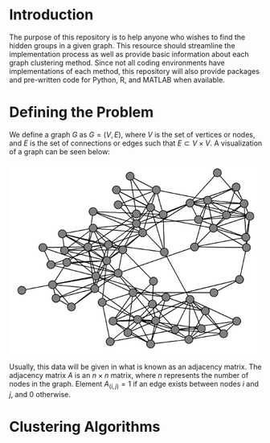 # Introduction

The purpose of this repository is to help anyone who wishes to find the hidden groups in a given graph. This resource should streamline the implementation process as well as provide basic information about each graph clustering method. Since not all coding environments have implementations of each method, this repository will also provide packages and pre-written code for Python, R, and MATLAB when available.

# Defining the Problem

We define a graph $G$ as $G = (V, E)$, where *V* is the set of vertices or nodes, and $E$ is the set of connections or edges such that $E \subset V \times V$. A visualization of a graph can be seen below:

![Graph Example](images/graph_example.PNG)

Usually, this data will be given in what is known as an adjacency matrix. The adjacency matrix $A$ is an $n \times n$ matrix, where $n$ represents the number of nodes in the graph. Element $A_(i,j) = 1$ if an edge exists between nodes $i$ and $j$, and 0 otherwise. 

# Clustering Algorithms
